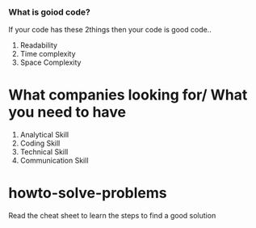 ### What is goiod code?

If your code has these 2things then your code is good code..

1. Readability
2. Time complexity
3. Space Complexity

# What companies looking for/ What you need to have

1. Analytical Skill
2. Coding Skill
3. Technical Skill
4. Communication Skill

# howto-solve-problems

Read the cheat sheet to learn the steps to find a good solution
